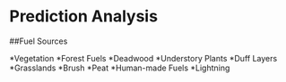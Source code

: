 # Prediction Analysis
##Fuel Sources

*Vegetation
*Forest Fuels
*Deadwood 
*Understory Plants
*Duff Layers
*Grasslands
*Brush
*Peat
*Human-made Fuels
*Lightning

